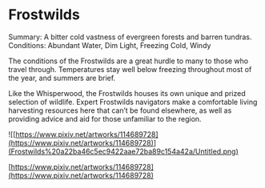 # Frostwilds

Summary: A bitter cold vastness of evergreen forests and barren tundras.
Conditions: Abundant Water, Dim Light, Freezing Cold, Windy

The conditions of the Frostwilds are a great hurdle to many to those who travel through. Temperatures stay well below freezing throughout most of the year, and summers are brief.

Like the Whisperwood, the Frostwilds houses its own unique and prized selection of wildlife. Expert Frostwilds navigators make a comfortable living harvesting resources here that can’t be found elsewhere, as well as providing advice and aid for those unfamiliar to the region.

![[https://www.pixiv.net/artworks/114689728](https://www.pixiv.net/artworks/114689728)](Frostwilds%20a22ba46c5ec9422aae72ba89c154a42a/Untitled.png)

[https://www.pixiv.net/artworks/114689728](https://www.pixiv.net/artworks/114689728)
